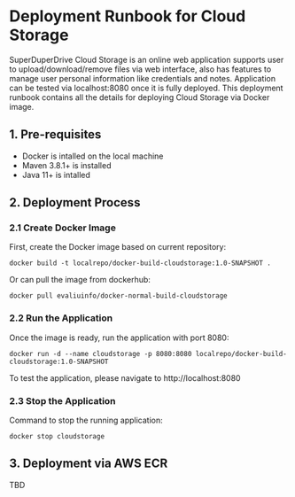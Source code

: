 # Deployment Runbook for Cloud Storage

SuperDuperDrive Cloud Storage is an online web application supports user to upload/download/remove files via web interface, also has features to manage user personal information like credentials and notes. Application can be tested via localhost:8080 once it is fully deployed.
This deployment runbook contains all the details for deploying Cloud Storage via Docker image.

## 1. Pre-requisites

- Docker is intalled on the local machine
- Maven 3.8.1+ is installed
- Java 11+ is intalled

## 2. Deployment Process

### 2.1 Create Docker Image

First, create the Docker image based on current repository:
```
docker build -t localrepo/docker-build-cloudstorage:1.0-SNAPSHOT .
```

Or can pull the image from dockerhub:
```
docker pull evaliuinfo/docker-normal-build-cloudstorage
```

### 2.2 Run the Application

Once the image is ready, run the application with port 8080:
```
docker run -d --name cloudstorage -p 8080:8080 localrepo/docker-build-cloudstorage:1.0-SNAPSHOT 
```

To test the application, please navigate to http://localhost:8080 


### 2.3 Stop the Application

Command to stop the running application: 
```
docker stop cloudstorage
```

## 3. Deployment via AWS ECR

TBD

